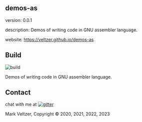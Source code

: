 ## demos-as

version: 0.0.1

description: Demos of writing code in GNU assembler language.

website: https://veltzer.github.io/demos-as

## Build

![build](https://github.com/veltzer/demos-as/workflows/build/badge.svg)

Demos of writing code in GNU assembler language.

## Contact

chat with me at [![gitter](https://badges.gitter.im/Join%20Chat.svg)](https://gitter.im/veltzer/mark.veltzer)

Mark Veltzer, Copyright © 2020, 2021, 2022, 2023
